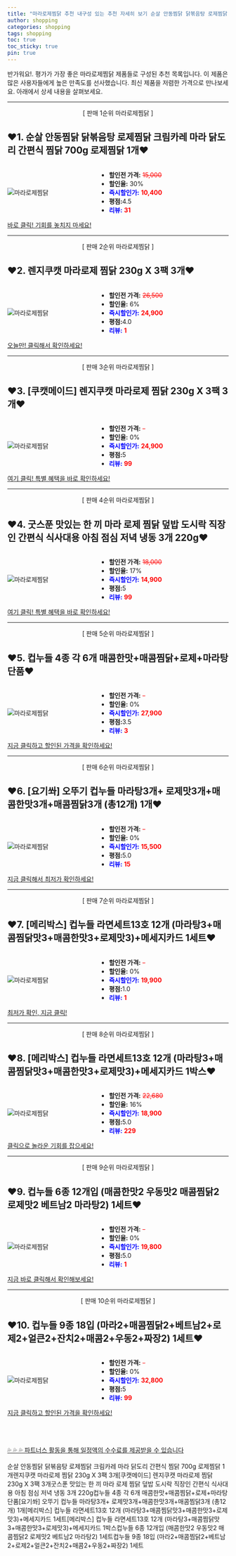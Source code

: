 ```yaml
---
title: "마라로제찜닭 추천 내구성 있는 추천 자세히 보기 순살 안동찜닭 닭볶음탕 로제찜닭 크림카레"
author: shopping
categories: shopping
tags: shopping
toc: true
toc_sticky: true
pin: true
---
```

반가워요!. 평가가 가장 좋은 마라로제찜닭 제품들로 구성된 추천 목록입니다. 이 제품은 많은 사용자들에게 높은 만족도를 선사했습니다. 최신 제품을 저렴한 가격으로 만나보세요. 아래에서 상세 내용을 살펴보세요.

---
<p class="toplist" style="margin: 0 auto; display: block; width: fit-content;">[ 판매 1순위 마라로제찜닭 ]</p>

<h2><strong>❤️1. 순살 안동찜닭 닭볶음탕 로제찜닭 크림카레 마라 닭도리 간편식 찜닭 700g 로제찜닭 1개❤️</strong></h2>

<div style="display: flex; align-items: center;">
    <div style="flex: 0.4;">
        <img src="https://thumbnail8.coupangcdn.com/thumbnails/remote/230x230ex/image/vendor_inventory/9c15/13bb58b790dc2f499f29a92738ce600fb32c8762f70e93df992328d4783e.jpg" alt="마라로제찜닭" style="max-width: 100%;">
    </div>
    <div style="flex: 0.6; margin-left: 10px;">
        <ul>
            <li><strong>할인전 가격:</strong> <del style="color: red;">15,000</del></li>
            <li><strong>할인율:</strong> 30%</li>
            <li><span style='color:blue'><strong>즉시할인가:</strong></span> <span style='color:red'><strong>10,400</strong></span></li>
            <li><strong>평점:</strong>4.5</li>
            <li><span style='color:blue'><strong>리뷰:</strong></span> <span style='color:red'><strong>31</strong></span></li>
        </ul>
    </div>
</div>
<div class="center">
    <a href="https://selin100587.github.io?lptag=AF9450613&subid=githubio&pageKey=7788598926&traceid=V0-153&itemId=20494363663&vendorItemId=88308436167" class="myButton">
        바로 클릭! 기회를 놓치지 마세요!
    </a>
</div>


---
<p class="toplist" style="margin: 0 auto; display: block; width: fit-content;">[ 판매 2순위 마라로제찜닭 ]</p>

<h2><strong>❤️2. 렌지쿠캣 마라로제 찜닭 230g X 3팩 3개❤️</strong></h2>

<div style="display: flex; align-items: center;">
    <div style="flex: 0.4;">
        <img src="https://thumbnail6.coupangcdn.com/thumbnails/remote/230x230ex/image/vendor_inventory/bf08/915e50e06f995abf6623e4edf90b63a0a99b9d6c77bb231497adf4c3210c.jpg" alt="마라로제찜닭" style="max-width: 100%;">
    </div>
    <div style="flex: 0.6; margin-left: 10px;">
        <ul>
            <li><strong>할인전 가격:</strong> <del style="color: red;">26,500</del></li>
            <li><strong>할인율:</strong> 6%</li>
            <li><span style='color:blue'><strong>즉시할인가:</strong></span> <span style='color:red'><strong>24,900</strong></span></li>
            <li><strong>평점:</strong>4.0</li>
            <li><span style='color:blue'><strong>리뷰:</strong></span> <span style='color:red'><strong>1</strong></span></li>
        </ul>
    </div>
</div>
<div class="center">
    <a href="https://selin100587.github.io?lptag=AF9450613&subid=githubio&pageKey=7733315352&traceid=V0-153&itemId=20786450025&vendorItemId=87856061171" class="myButton">
        오늘만! 클릭해서 확인하세요!
    </a>
</div>


---
<p class="toplist" style="margin: 0 auto; display: block; width: fit-content;">[ 판매 3순위 마라로제찜닭 ]</p>

<h2><strong>❤️3. [쿠캣메이드] 렌지쿠캣 마라로제 찜닭 230g X 3팩 3개❤️</strong></h2>

<div style="display: flex; align-items: center;">
    <div style="flex: 0.4;">
        <img src="https://thumbnail6.coupangcdn.com/thumbnails/remote/230x230ex/image/vendor_inventory/276a/930a7cc01c4c976b0d944674c9fa04068daf185bb08b3801ca6e20cdda3d.jpg" alt="마라로제찜닭" style="max-width: 100%;">
    </div>
    <div style="flex: 0.6; margin-left: 10px;">
        <ul>
            <li><strong>할인전 가격:</strong> <del style="color: red;">-</del></li>
            <li><strong>할인율:</strong> 0%</li>
            <li><span style='color:blue'><strong>즉시할인가:</strong></span> <span style='color:red'><strong>24,900</strong></span></li>
            <li><strong>평점:</strong>5</li>
            <li><span style='color:blue'><strong>리뷰:</strong></span> <span style='color:red'><strong>99</strong></span></li>
        </ul>
    </div>
</div>
<div class="center">
    <a href="https://selin100587.github.io?lptag=AF9450613&subid=githubio&pageKey=8244515970&traceid=V0-153&itemId=22447032265&vendorItemId=89490934818" class="myButton">
        여기 클릭! 특별 혜택을 바로 확인하세요!
    </a>
</div>


---
<p class="toplist" style="margin: 0 auto; display: block; width: fit-content;">[ 판매 4순위 마라로제찜닭 ]</p>

<h2><strong>❤️4. 굿스푼 맛있는 한 끼 마라 로제 찜닭 덮밥 도시락 직장인 간편식 식사대용 아침 점심 저녁 냉동 3개 220g❤️</strong></h2>

<div style="display: flex; align-items: center;">
    <div style="flex: 0.4;">
        <img src="https://thumbnail6.coupangcdn.com/thumbnails/remote/230x230ex/image/vendor_inventory/ef47/b669a6cbcc7ab6757c0e3634803cd2457e56ec1ed23857e145ca4174cd71.jpg" alt="마라로제찜닭" style="max-width: 100%;">
    </div>
    <div style="flex: 0.6; margin-left: 10px;">
        <ul>
            <li><strong>할인전 가격:</strong> <del style="color: red;">18,000</del></li>
            <li><strong>할인율:</strong> 17%</li>
            <li><span style='color:blue'><strong>즉시할인가:</strong></span> <span style='color:red'><strong>14,900</strong></span></li>
            <li><strong>평점:</strong>5</li>
            <li><span style='color:blue'><strong>리뷰:</strong></span> <span style='color:red'><strong>99</strong></span></li>
        </ul>
    </div>
</div>
<div class="center">
    <a href="https://selin100587.github.io?lptag=AF9450613&subid=githubio&pageKey=8206946771&traceid=V0-153&itemId=23544677477&vendorItemId=90570885199" class="myButton">
        여기 클릭! 특별 혜택을 바로 확인하세요!
    </a>
</div>


---
<p class="toplist" style="margin: 0 auto; display: block; width: fit-content;">[ 판매 5순위 마라로제찜닭 ]</p>

<h2><strong>❤️5. 컵누들 4종 각 6개 매콤한맛+매콤찜닭+로제+마라탕 단품❤️</strong></h2>

<div style="display: flex; align-items: center;">
    <div style="flex: 0.4;">
        <img src="https://thumbnail9.coupangcdn.com/thumbnails/remote/230x230ex/image/vendor_inventory/c424/68db344f0f3d824ec276d29c471a47204aa8e3429570acc756c1e0d82bdd.jpg" alt="마라로제찜닭" style="max-width: 100%;">
    </div>
    <div style="flex: 0.6; margin-left: 10px;">
        <ul>
            <li><strong>할인전 가격:</strong> <del style="color: red;">-</del></li>
            <li><strong>할인율:</strong> 0%</li>
            <li><span style='color:blue'><strong>즉시할인가:</strong></span> <span style='color:red'><strong>27,900</strong></span></li>
            <li><strong>평점:</strong>3.5</li>
            <li><span style='color:blue'><strong>리뷰:</strong></span> <span style='color:red'><strong>3</strong></span></li>
        </ul>
    </div>
</div>
<div class="center">
    <a href="https://selin100587.github.io?lptag=AF9450613&subid=githubio&pageKey=7772314240&traceid=V0-153&itemId=20986214383&vendorItemId=88050680645" class="myButton">
        지금 클릭하고 할인된 가격을 확인하세요!
    </a>
</div>


---
<p class="toplist" style="margin: 0 auto; display: block; width: fit-content;">[ 판매 6순위 마라로제찜닭 ]</p>

<h2><strong>❤️6. [요기쏴] 오뚜기 컵누들 마라탕3개+ 로제맛3개+매콤한맛3개+매콤찜닭3개 (총12개) 1개❤️</strong></h2>

<div style="display: flex; align-items: center;">
    <div style="flex: 0.4;">
        <img src="https://thumbnail6.coupangcdn.com/thumbnails/remote/230x230ex/image/vendor_inventory/451b/b1cb3e2c054a3ba4db6da17950f3263b474c5ac1e9cbcd71e2077ac453ce.jpg" alt="마라로제찜닭" style="max-width: 100%;">
    </div>
    <div style="flex: 0.6; margin-left: 10px;">
        <ul>
            <li><strong>할인전 가격:</strong> <del style="color: red;">-</del></li>
            <li><strong>할인율:</strong> 0%</li>
            <li><span style='color:blue'><strong>즉시할인가:</strong></span> <span style='color:red'><strong>15,500</strong></span></li>
            <li><strong>평점:</strong>5.0</li>
            <li><span style='color:blue'><strong>리뷰:</strong></span> <span style='color:red'><strong>15</strong></span></li>
        </ul>
    </div>
</div>
<div class="center">
    <a href="https://selin100587.github.io?lptag=AF9450613&subid=githubio&pageKey=7660803640&traceid=V0-153&itemId=20409150303&vendorItemId=87491231542" class="myButton">
        지금 클릭해서 최저가 확인하세요!
    </a>
</div>


---
<p class="toplist" style="margin: 0 auto; display: block; width: fit-content;">[ 판매 7순위 마라로제찜닭 ]</p>

<h2><strong>❤️7. [메리박스] 컵누들 라면세트13호 12개 (마라탕3+매콤찜닭맛3+매콤한맛3+로제맛3)+메세지카드 1세트❤️</strong></h2>

<div style="display: flex; align-items: center;">
    <div style="flex: 0.4;">
        <img src="https://thumbnail7.coupangcdn.com/thumbnails/remote/230x230ex/image/vendor_inventory/c695/bc20911d354ea9be2cd3687cf46951fb204b74d673d127e8ff2edb65fcc9.jpg" alt="마라로제찜닭" style="max-width: 100%;">
    </div>
    <div style="flex: 0.6; margin-left: 10px;">
        <ul>
            <li><strong>할인전 가격:</strong> <del style="color: red;">-</del></li>
            <li><strong>할인율:</strong> 0%</li>
            <li><span style='color:blue'><strong>즉시할인가:</strong></span> <span style='color:red'><strong>19,900</strong></span></li>
            <li><strong>평점:</strong>1.0</li>
            <li><span style='color:blue'><strong>리뷰:</strong></span> <span style='color:red'><strong>1</strong></span></li>
        </ul>
    </div>
</div>
<div class="center">
    <a href="https://selin100587.github.io?lptag=AF9450613&subid=githubio&pageKey=7246089968&traceid=V0-153&itemId=18421706000&vendorItemId=90493010232" class="myButton">
        최저가 확인, 지금 클릭!
    </a>
</div>


---
<p class="toplist" style="margin: 0 auto; display: block; width: fit-content;">[ 판매 8순위 마라로제찜닭 ]</p>

<h2><strong>❤️8. [메리박스] 컵누들 라면세트13호 12개 (마라탕3+매콤찜닭맛3+매콤한맛3+로제맛3)+메세지카드 1박스❤️</strong></h2>

<div style="display: flex; align-items: center;">
    <div style="flex: 0.4;">
        <img src="https://thumbnail8.coupangcdn.com/thumbnails/remote/230x230ex/image/vendor_inventory/8232/e0f74294b363739ca955d87938dc842520f41cb5ff02a9a548e61bedb3bc.jpg" alt="마라로제찜닭" style="max-width: 100%;">
    </div>
    <div style="flex: 0.6; margin-left: 10px;">
        <ul>
            <li><strong>할인전 가격:</strong> <del style="color: red;">22,680</del></li>
            <li><strong>할인율:</strong> 16%</li>
            <li><span style='color:blue'><strong>즉시할인가:</strong></span> <span style='color:red'><strong>18,900</strong></span></li>
            <li><strong>평점:</strong>5.0</li>
            <li><span style='color:blue'><strong>리뷰:</strong></span> <span style='color:red'><strong>229</strong></span></li>
        </ul>
    </div>
</div>
<div class="center">
    <a href="https://selin100587.github.io?lptag=AF9450613&subid=githubio&pageKey=8244528523&traceid=V0-153&itemId=23502297214&vendorItemId=88518665136" class="myButton">
        클릭으로 놀라운 기회를 잡으세요!
    </a>
</div>


---
<p class="toplist" style="margin: 0 auto; display: block; width: fit-content;">[ 판매 9순위 마라로제찜닭 ]</p>

<h2><strong>❤️9. 컵누들 6종 12개입 (매콤한맛2 우동맛2 매콤찜닭2 로제맛2 베트남2 마라탕2) 1세트❤️</strong></h2>

<div style="display: flex; align-items: center;">
    <div style="flex: 0.4;">
        <img src="https://thumbnail9.coupangcdn.com/thumbnails/remote/230x230ex/image/vendor_inventory/3724/8bc1c8ce1b18bd1c607e4ea55f81573064855f098f121c4d3c17005029ff.jpg" alt="마라로제찜닭" style="max-width: 100%;">
    </div>
    <div style="flex: 0.6; margin-left: 10px;">
        <ul>
            <li><strong>할인전 가격:</strong> <del style="color: red;">-</del></li>
            <li><strong>할인율:</strong> 0%</li>
            <li><span style='color:blue'><strong>즉시할인가:</strong></span> <span style='color:red'><strong>19,800</strong></span></li>
            <li><strong>평점:</strong>5.0</li>
            <li><span style='color:blue'><strong>리뷰:</strong></span> <span style='color:red'><strong>1</strong></span></li>
        </ul>
    </div>
</div>
<div class="center">
    <a href="https://selin100587.github.io?lptag=AF9450613&subid=githubio&pageKey=8205053679&traceid=V0-153&itemId=23532555270&vendorItemId=90558835942" class="myButton">
        지금 바로 클릭해서 확인해보세요!
    </a>
</div>


---
<p class="toplist" style="margin: 0 auto; display: block; width: fit-content;">[ 판매 10순위 마라로제찜닭 ]</p>

<h2><strong>❤️10. 컵누들 9종 18입 (마라2+매콤찜닭2+베트남2+로제2+얼큰2+잔치2+매콤2+우동2+짜장2) 1세트❤️</strong></h2>

<div style="display: flex; align-items: center;">
    <div style="flex: 0.4;">
        <img src="https://thumbnail10.coupangcdn.com/thumbnails/remote/230x230ex/image/vendor_inventory/2128/0deb8e23845947ea9518f888d754bd5ba5df7f1fe3e43076a01a9d26ec3b.jpg" alt="마라로제찜닭" style="max-width: 100%;">
    </div>
    <div style="flex: 0.6; margin-left: 10px;">
        <ul>
            <li><strong>할인전 가격:</strong> <del style="color: red;">-</del></li>
            <li><strong>할인율:</strong> 0%</li>
            <li><span style='color:blue'><strong>즉시할인가:</strong></span> <span style='color:red'><strong>32,800</strong></span></li>
            <li><strong>평점:</strong>5</li>
            <li><span style='color:blue'><strong>리뷰:</strong></span> <span style='color:red'><strong>99</strong></span></li>
        </ul>
    </div>
</div>
<div class="center">
    <a href="https://selin100587.github.io?lptag=AF9450613&subid=githubio&pageKey=8205055789&traceid=V0-153&itemId=23532562116&vendorItemId=90558842701" class="myButton">
        지금 클릭하고 할인된 가격을 확인하세요!
    </a>
</div>

<br><br><br>[💦 💦 💦 파트너스 활동을 통해 일정액의 수수료를 제공받을 수 있습니다](https://link.coupang.com/a/bcpT2c)<br><br>순살 안동찜닭 닭볶음탕 로제찜닭 크림카레 마라 닭도리 간편식 찜닭 700g 로제찜닭 1개렌지쿠캣 마라로제 찜닭 230g X 3팩 3개[쿠캣메이드] 렌지쿠캣 마라로제 찜닭 230g X 3팩 3개굿스푼 맛있는 한 끼 마라 로제 찜닭 덮밥 도시락 직장인 간편식 식사대용 아침 점심 저녁 냉동 3개 220g컵누들 4종 각 6개 매콤한맛+매콤찜닭+로제+마라탕 단품[요기쏴] 오뚜기 컵누들 마라탕3개+ 로제맛3개+매콤한맛3개+매콤찜닭3개 (총12개) 1개[메리박스] 컵누들 라면세트13호 12개 (마라탕3+매콤찜닭맛3+매콤한맛3+로제맛3)+메세지카드 1세트[메리박스] 컵누들 라면세트13호 12개 (마라탕3+매콤찜닭맛3+매콤한맛3+로제맛3)+메세지카드 1박스컵누들 6종 12개입 (매콤한맛2 우동맛2 매콤찜닭2 로제맛2 베트남2 마라탕2) 1세트컵누들 9종 18입 (마라2+매콤찜닭2+베트남2+로제2+얼큰2+잔치2+매콤2+우동2+짜장2) 1세트